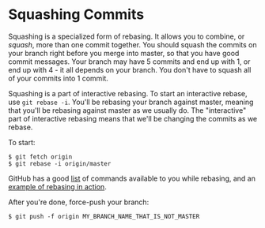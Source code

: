 # Squashing Commits

Squashing is a specialized form of rebasing. It allows you to combine, or
*squash*, more than one commit together. You should squash the commits on your
branch right before you merge into master, so that you have good commit
messages. Your branch may have 5 commits and end up with 1, or end up with 4 -
it all depends on your branch. You don't have to squash all of your commits into
1 commit.

Squashing is a part of interactive rebasing. To start an interactive rebase, use
`git rebase -i`. You'll be rebasing your branch against master, meaning that
you'll be rebasing against master as we usually do. The "interactive" part of
interactive rebasing means that we'll be changing the commits as we rebase.

To start:

    $ git fetch origin
    $ git rebase -i origin/master

GitHub has a good [list] of commands available to you while rebasing, and an
[example of rebasing in action].

After you're done, force-push your branch:

    $ git push -f origin MY_BRANCH_NAME_THAT_IS_NOT_MASTER

[list]: https://help.github.com/articles/about-git-rebase#commands-available-while-rebasing
[example of rebasing in action]: https://help.github.com/articles/using-git-rebase
